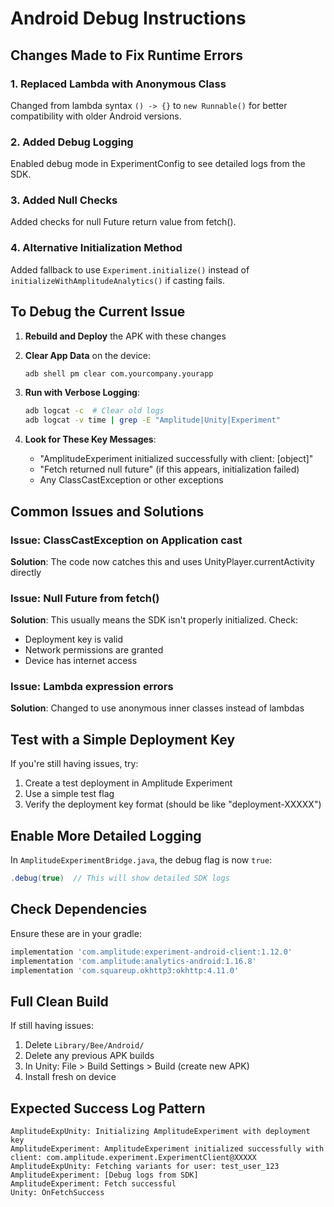 # Android Debug Instructions

## Changes Made to Fix Runtime Errors

### 1. Replaced Lambda with Anonymous Class
Changed from lambda syntax `() -> {}` to `new Runnable()` for better compatibility with older Android versions.

### 2. Added Debug Logging
Enabled debug mode in ExperimentConfig to see detailed logs from the SDK.

### 3. Added Null Checks
Added checks for null Future return value from fetch().

### 4. Alternative Initialization Method
Added fallback to use `Experiment.initialize()` instead of `initializeWithAmplitudeAnalytics()` if casting fails.

## To Debug the Current Issue

1. **Rebuild and Deploy** the APK with these changes

2. **Clear App Data** on the device:
   ```bash
   adb shell pm clear com.yourcompany.yourapp
   ```

3. **Run with Verbose Logging**:
   ```bash
   adb logcat -c  # Clear old logs
   adb logcat -v time | grep -E "Amplitude|Unity|Experiment"
   ```

4. **Look for These Key Messages**:
   - "AmplitudeExperiment initialized successfully with client: [object]"
   - "Fetch returned null future" (if this appears, initialization failed)
   - Any ClassCastException or other exceptions

## Common Issues and Solutions

### Issue: ClassCastException on Application cast
**Solution**: The code now catches this and uses UnityPlayer.currentActivity directly

### Issue: Null Future from fetch()
**Solution**: This usually means the SDK isn't properly initialized. Check:
- Deployment key is valid
- Network permissions are granted
- Device has internet access

### Issue: Lambda expression errors
**Solution**: Changed to use anonymous inner classes instead of lambdas

## Test with a Simple Deployment Key

If you're still having issues, try:

1. Create a test deployment in Amplitude Experiment
2. Use a simple test flag
3. Verify the deployment key format (should be like "deployment-XXXXX")

## Enable More Detailed Logging

In `AmplitudeExperimentBridge.java`, the debug flag is now `true`:
```java
.debug(true)  // This will show detailed SDK logs
```

## Check Dependencies

Ensure these are in your gradle:
```gradle
implementation 'com.amplitude:experiment-android-client:1.12.0'
implementation 'com.amplitude:analytics-android:1.16.8'
implementation 'com.squareup.okhttp3:okhttp:4.11.0'
```

## Full Clean Build

If still having issues:
1. Delete `Library/Bee/Android/`
2. Delete any previous APK builds
3. In Unity: File > Build Settings > Build (create new APK)
4. Install fresh on device

## Expected Success Log Pattern

```
AmplitudeExpUnity: Initializing AmplitudeExperiment with deployment key
AmplitudeExperiment: AmplitudeExperiment initialized successfully with client: com.amplitude.experiment.ExperimentClient@XXXXX
AmplitudeExpUnity: Fetching variants for user: test_user_123
AmplitudeExperiment: [Debug logs from SDK]
AmplitudeExperiment: Fetch successful
Unity: OnFetchSuccess
```